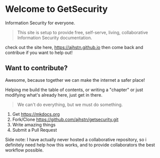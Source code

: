 # Welcome to GetSecurity
Information Security for everyone.

> This site is setup to provide free, self-serve, living, collaborative Information Security documentation.  

check out the site here, https://ajhstn.github.io then come back and contribue if you want to help out!

## Want to contribute?

Awesome, because together we can make the internet a safer place!

Helping me build the table of contents, or writing a "chapter" or just modifying what's already here, just get in there.

> We can't do everything, but we must do something.

1. Get https://mkdocs.org
2. Fork/Clone https://github.com/ajhstn/getsecurity.git
3. Write amazing things
4. Submit a Pull Request

<div class="alert alert-info" role="alert">
Side note:  I have actually never hosted a collaborative repository, so i definitely need help how this works, and to provide collaborators the best workflow possible.</div>
